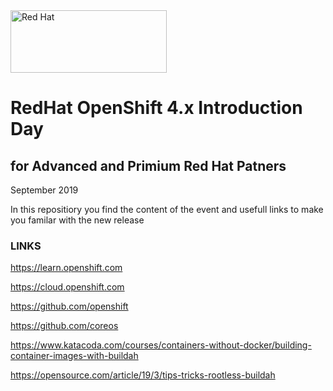 <img src="https://github.com/alfbach/OCPday/img.png" alt="Red Hat" width="250" height="100">


# RedHat OpenShift 4.x Introduction Day
## for Advanced and Primium Red Hat Patners
September 2019

In this repositiory you find the content of the event and usefull links to make you familar with the new release

### LINKS

https://learn.openshift.com

https://cloud.openshift.com

https://github.com/openshift

https://github.com/coreos

https://www.katacoda.com/courses/containers-without-docker/building-container-images-with-buildah

https://opensource.com/article/19/3/tips-tricks-rootless-buildah

